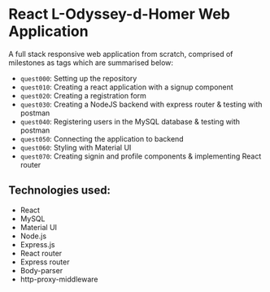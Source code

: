 # React L-Odyssey-d-Homer Web Application

A full stack responsive web application from scratch, comprised of milestones as tags which are summarised below:

- `quest000`: Setting up the repository
- `quest010`: Creating a react application with a signup component
- `quest020`: Creating a registration form
- `quest030`: Creating a NodeJS backend with express router & testing with postman
- `quest040`: Registering users in the MySQL database & testing with postman
- `quest050`: Connecting the application to backend
- `quest060`: Styling with Material UI
- `quest070`: Creating signin and profile components & implementing React router

## Technologies used: 

- React
- MySQL
- Material UI
- Node.js
- Express.js
- React router
- Express router
- Body-parser
- http-proxy-middleware
